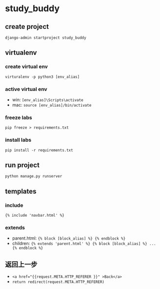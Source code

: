 # study_buddy

## create project

`django-admin startproject study_buddy`

## virtualenv

### create virtual env

`virturalenv -p python3 [env_alias]`

### active virtual env

- win: `[env_alias]\Scripts\activate`
- mac: `source [env_alias]/bin/activate`

### freeze labs

`pip freeze > requirements.txt`

### install labs

`pip install -r requirements.txt`

## run project

`python manage.py runserver`

## templates

### include

`{% include 'navbar.html' %}`

### extends

- parent.html: `{% block [block_alias] %} {% endblock %}`
- children: `{% extends 'parent.html' %} {% block [block_alias] %} ... {% endblock %}`

## 返回上一步

- `<a href="{{request.META.HTTP_REFERER }}" >Back</a>`
- `return redirect(request.META.HTTP_REFERER)`
